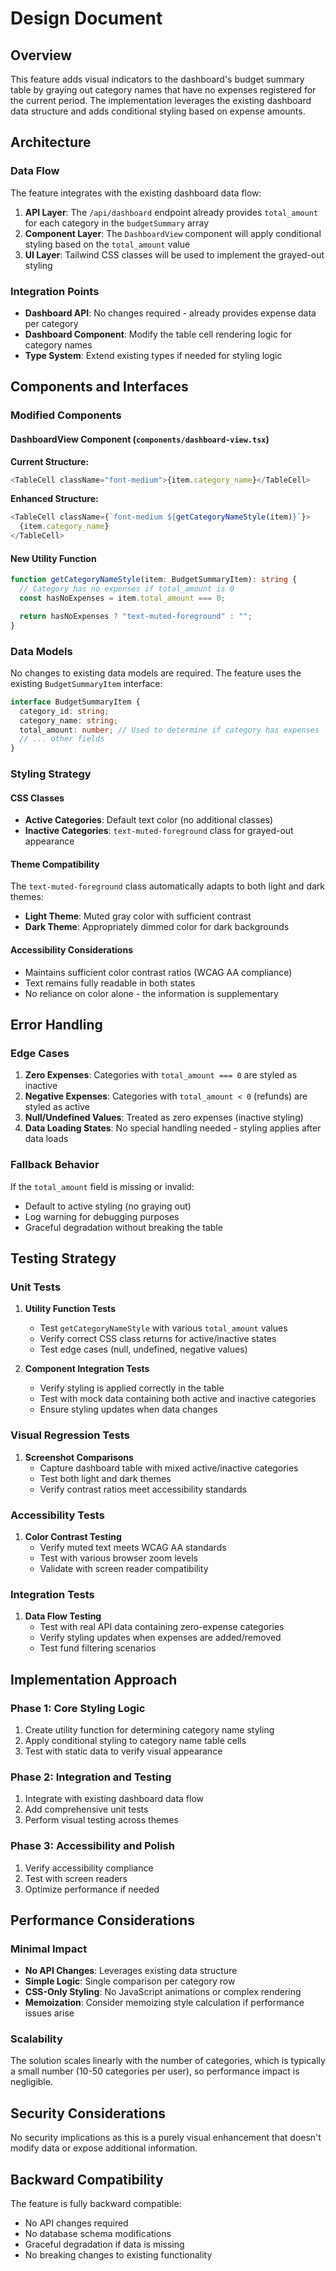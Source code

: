 # Design Document

## Overview

This feature adds visual indicators to the dashboard's budget summary table by graying out category names that have no expenses registered for the current period. The implementation leverages the existing dashboard data structure and adds conditional styling based on expense amounts.

## Architecture

### Data Flow

The feature integrates with the existing dashboard data flow:

1. **API Layer**: The `/api/dashboard` endpoint already provides `total_amount` for each category in the `budgetSummary` array
2. **Component Layer**: The `DashboardView` component will apply conditional styling based on the `total_amount` value
3. **UI Layer**: Tailwind CSS classes will be used to implement the grayed-out styling

### Integration Points

- **Dashboard API**: No changes required - already provides expense data per category
- **Dashboard Component**: Modify the table cell rendering logic for category names
- **Type System**: Extend existing types if needed for styling logic

## Components and Interfaces

### Modified Components

#### DashboardView Component (`components/dashboard-view.tsx`)

**Current Structure:**

```typescript
<TableCell className="font-medium">{item.category_name}</TableCell>
```

**Enhanced Structure:**

```typescript
<TableCell className={`font-medium ${getCategoryNameStyle(item)}`}>
  {item.category_name}
</TableCell>
```

#### New Utility Function

```typescript
function getCategoryNameStyle(item: BudgetSummaryItem): string {
  // Category has no expenses if total_amount is 0
  const hasNoExpenses = item.total_amount === 0;

  return hasNoExpenses ? "text-muted-foreground" : "";
}
```

### Data Models

No changes to existing data models are required. The feature uses the existing `BudgetSummaryItem` interface:

```typescript
interface BudgetSummaryItem {
  category_id: string;
  category_name: string;
  total_amount: number; // Used to determine if category has expenses
  // ... other fields
}
```

### Styling Strategy

#### CSS Classes

- **Active Categories**: Default text color (no additional classes)
- **Inactive Categories**: `text-muted-foreground` class for grayed-out appearance

#### Theme Compatibility

The `text-muted-foreground` class automatically adapts to both light and dark themes:

- **Light Theme**: Muted gray color with sufficient contrast
- **Dark Theme**: Appropriately dimmed color for dark backgrounds

#### Accessibility Considerations

- Maintains sufficient color contrast ratios (WCAG AA compliance)
- Text remains fully readable in both states
- No reliance on color alone - the information is supplementary

## Error Handling

### Edge Cases

1. **Zero Expenses**: Categories with `total_amount === 0` are styled as inactive
2. **Negative Expenses**: Categories with `total_amount < 0` (refunds) are styled as active
3. **Null/Undefined Values**: Treated as zero expenses (inactive styling)
4. **Data Loading States**: No special handling needed - styling applies after data loads

### Fallback Behavior

If the `total_amount` field is missing or invalid:

- Default to active styling (no graying out)
- Log warning for debugging purposes
- Graceful degradation without breaking the table

## Testing Strategy

### Unit Tests

1. **Utility Function Tests**

   - Test `getCategoryNameStyle` with various `total_amount` values
   - Verify correct CSS class returns for active/inactive states
   - Test edge cases (null, undefined, negative values)

2. **Component Integration Tests**
   - Verify styling is applied correctly in the table
   - Test with mock data containing both active and inactive categories
   - Ensure styling updates when data changes

### Visual Regression Tests

1. **Screenshot Comparisons**
   - Capture dashboard table with mixed active/inactive categories
   - Test both light and dark themes
   - Verify contrast ratios meet accessibility standards

### Accessibility Tests

1. **Color Contrast Testing**
   - Verify muted text meets WCAG AA standards
   - Test with various browser zoom levels
   - Validate with screen reader compatibility

### Integration Tests

1. **Data Flow Testing**
   - Test with real API data containing zero-expense categories
   - Verify styling updates when expenses are added/removed
   - Test fund filtering scenarios

## Implementation Approach

### Phase 1: Core Styling Logic

1. Create utility function for determining category name styling
2. Apply conditional styling to category name table cells
3. Test with static data to verify visual appearance

### Phase 2: Integration and Testing

1. Integrate with existing dashboard data flow
2. Add comprehensive unit tests
3. Perform visual testing across themes

### Phase 3: Accessibility and Polish

1. Verify accessibility compliance
2. Test with screen readers
3. Optimize performance if needed

## Performance Considerations

### Minimal Impact

- **No API Changes**: Leverages existing data structure
- **Simple Logic**: Single comparison per category row
- **CSS-Only Styling**: No JavaScript animations or complex rendering
- **Memoization**: Consider memoizing style calculation if performance issues arise

### Scalability

The solution scales linearly with the number of categories, which is typically a small number (10-50 categories per user), so performance impact is negligible.

## Security Considerations

No security implications as this is a purely visual enhancement that doesn't modify data or expose additional information.

## Backward Compatibility

The feature is fully backward compatible:

- No API changes required
- No database schema modifications
- Graceful degradation if data is missing
- No breaking changes to existing functionality
